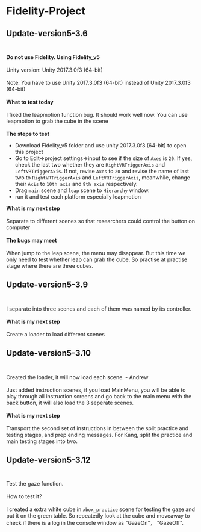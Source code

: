 # Fidelity-Project
## Update-version5-3.6 <br><br>
**Do not use Fidelity. Using Fidelity_v5** <br><br>
Unity version: Unity 2017.3.0f3 (64-bit) <br><br>
Note: You have to use Unity 2017.3.0f3 (64-bit) instead of Unity 2017.3.0f3 (64-bit) <br><br>
**What to test today** <br><br>
I fixed the leapmotion function bug. It should work well now. You can use leapmotion to grab the cube in the scene <br><br>
**The steps to test** <br>
* Download Fidelity_v5 folder and use unity 2017.3.0f3 (64-bit) to open this project
* Go to Edit->project settings->input to see if the size of `Axes` is `20`. If yes, check the last two whether they are `RightVRTriggerAxis` and `LeftVRTriggerAxis`. If not, revise `Axes` to `20` and revise the name of last two to `RightVRTriggerAxis` and `LeftVRTriggerAxis`, meanwhile, change their `Axis` to `10th axis` and `9th axis` respectively.
* Drag `main` scene and `leap` scene to `Hierarchy` window.
* run it and test each platform especially leapmotion

**What is my next step**<br><br>
Separate to different scenes so that researchers could control the button on computer<br><br>
**The bugs may meet**<br><br>
When jump to the leap scene, the menu may disappear. But this time we only need to test whether leap can grab the cube. So practise at practise stage where there are three cubes.
## Update-version5-3.9 <br><br>
I separate into three scenes and each of them was named by its controller.<br><br>
**What is my next step**<br><br>
Create a loader to load different scenes
## Update-version5-3.10 <br><br>
Created the loader, it will now load each scene. - Andrew<br><br>
Just added instruction scenes, if you load MainMenu, you will be able to play through all instruction screens and go back to the main menu with the back button, it will also load the 3 seperate scenes.<br><br>
**What is my next step**<br><br>
Transport the second set of instructions in between the split practice and testing stages, and prep ending messages. For Kang, split the practice and main testing stages into two.
## Update-version5-3.12 <br><br>
Test the gaze function.<br><br>
How to test it?<br><br>
I created a extra white cube in `xbox_practice` scene for testing the gaze and put it on the green table. So repeatedly look at the cube and moveaway to check if there is a log in the console window as "GazeOn"， "GazeOff".
